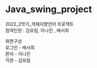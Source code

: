 # Java_swing_project

2022_2학기_객체지향언어 프로젝트  
참여인원 : 김유림, 이나진 , 배서희  


화면구성  
로그인 - 배서희  
환자 - 이나진  
직원 - 김유림
